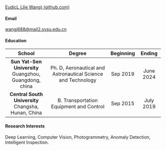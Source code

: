 

[EudicL (Jie Wang) (github.com)](https://github.com/EudicL)



#### Email
wangj688@mail2.sysu.edu.cn

#### Education


|                            School                            |                            Degree                            | Beginning |  Ending   |
| :----------------------------------------------------------: | :----------------------------------------------------------: | :-------: | :-------: |
| **Sun Yat-Sen University**  <br />Guangzhou, Guangdong, china | Ph. D, Aeronautical and Astronautical Science and Technology | Sep 2019  | June 2024 |
|  **Central South University**  <br />Changsha, Hunan, China  |           B. Transportation Equipment and Control            | Sep 2015  | July 2019 |

#### Research Interests
Deep Learning, Computer Vision, Photogrammetry, Anomaly Detection, Intelligent Inspection.

